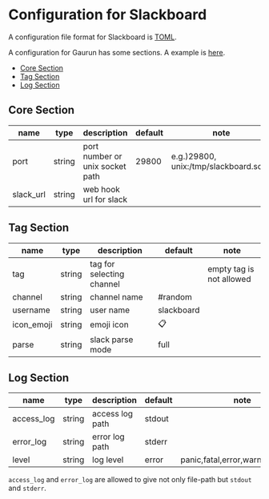 # Configuration for Slackboard

A configuration file format for Slackboard is [TOML](https://github.com/toml-lang/toml).

A configuration for Gaurun has some sections. A example is [here](conf/slackboard.toml).

 * [Core Section](#core-section)
 * [Tag Section](#tag-section)
 * [Log Section](#log-section)

## Core Section

|name     |type  |description                    |default|note                                 |
|---------|------|-------------------------------|-------|-------------------------------------|
|port     |string|port number or unix socket path|29800  |e.g.)29800, unix:/tmp/slackboard.sock|
|slack_url|string|web hook url for slack         |       |                                     |

## Tag Section

|name      |type  |description              |default    |note                    |
|----------|------|-------------------------|-----------|------------------------|
|tag       |string|tag for selecting channel|           |empty tag is not allowed|
|channel   |string|channel name             |#random    |                        |
|username  |string|user name                |slackboard |                        |
|icon_emoji|string|emoji icon               |:clipboard:|                        |
|parse     |string|slack parse mode         |full       |                        |

## Log Section

|name      |type  |description    |default|note                             |
|----------|------|---------------|-------|---------------------------------|
|access_log|string|access log path|stdout |                                 |
|error_log |string|error log path |stderr |                                 |
|level     |string|log level      |error  |panic,fatal,error,warn,info,debug|

`access_log` and `error_log` are allowed to give not only file-path but `stdout` and `stderr`.
